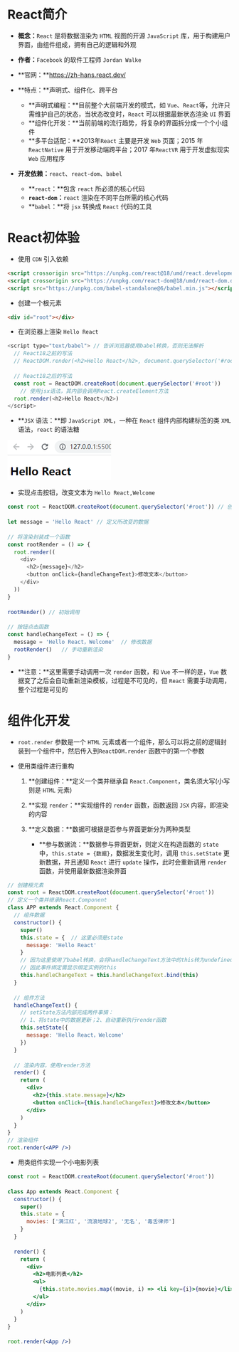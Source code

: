 # React简介

- **概念：**`React` 是将数据渲染为 `HTML` 视图的开源 `JavaScript` 库，用于构建用户界面，由组件组成，拥有自己的逻辑和外观
- **作者：**`Facebook` 的软件工程师 `Jordan Walke`

- **官网：**https://zh-hans.react.dev/
- **特点：**声明式、组件化、跨平台
  - **声明式编程：**目前整个大前端开发的模式，如 `Vue`、`React`等，允许只需维护自己的状态，当状态改变时，`React` 可以根据最新状态渲染 `UI` 界面
  - **组件化开发：**当前前端的流行趋势，将复杂的界面拆分成一个个小组件
  - **多平台适配：**2013年`React` 主要是开发 `Web` 页面；2015 年`ReactNative` 用于开发移动端跨平台；2017 年`ReactVR` 用于开发虚拟现实 `Web` 应用程序
- **开发依赖：**`react`、`react-dom`、`babel`
  - **`react`：**包含 `react` 所必须的核心代码
  - **`react-dom`：**`react` 渲染在不同平台所需的核心代码
  - **`babel`：**将 `jsx` 转换成 `React` 代码的工具

# React初体验

- 使用 `CDN` 引入依赖

```html
<script crossorigin src="https://unpkg.com/react@18/umd/react.development.js"></script>
<script crossorigin src="https://unpkg.com/react-dom@18/umd/react-dom.development.js"></script>
<script src="https://unpkg.com/babel-standalone@6/babel.min.js"></script>
```

- 创建一个根元素

```html
<div id="root"></div>
```

- 在浏览器上渲染 `Hello React`

```javascript
<script type="text/babel"> // 告诉浏览器使用babel转换，否则无法解析
  // React18之前的写法
  // ReactDOM.render(<h2>Hello React</h2>, document.querySelector('#root'))

  // React18之后的写法
  const root = ReactDOM.createRoot(document.querySelector('#root'))
	// 使用jsx语法，其内部会调用React.createElement方法
  root.render(<h2>Hello React</h2>)
</script>
```

- **`JSX` 语法：**即 `JavaScript XML`，一种在 `React` 组件内部构建标签的类 `XML` 语法，`react` 的语法糖

![1686159514133](images/1686159514133.png)

- 实现点击按钮，改变文本为 `Hello React,Welcome`

```javascript
const root = ReactDOM.createRoot(document.querySelector('#root')) // 创建根元素

let message = 'Hello React' // 定义所改变的数据

// 将渲染封装成一个函数
const rootRender = () => {
  root.render((
    <div>
      <h2>{message}</h2>
      <button onClick={handleChangeText}>修改文本</button>
    </div>
  ))
}

rootRender() // 初始调用

// 按钮点击函数
const handleChangeText = () => {    
  message = 'Hello React，Welcome'  // 修改数据
  rootRender()   // 手动重新渲染
}
```

- **注意：**这里需要手动调用一次 `render` 函数，和 `Vue` 不一样的是，`Vue` 数据变了之后会自动重新渲染模板，过程是不可见的，但 `React` 需要手动调用，整个过程是可见的

# 组件化开发

- `root.render` 参数是一个 `HTML` 元素或者一个组件，那么可以将之前的逻辑封装到一个组件中，然后传入到`ReactDOM.render` 函数中的第一个参数

- 使用类组件进行重构

  1. **创建组件：**定义一个类并继承自 `React.Component`，类名须大写(小写则是 `HTML` 元素)

  2. **实现 `render`：**实现组件的 `render` 函数，函数返回 `JSX` 内容，即渲染的内容
  3. **定义数据：**数据可根据是否参与界面更新分为两种类型
     - **参与数据流：**数据参与界面更新，则定义在构造函数的 `state` 中，`this.state = {数据}`，数据发生变化时，调用 `this.setState` 更新数据，并且通知 `React` 进行 `update` 操作，此时会重新调用 `render` 函数，并使用最新数据渲染界面

```jsx
// 创建根元素
const root = ReactDOM.createRoot(document.querySelector('#root'))
// 定义一个类并继承React.Component
class APP extends React.Component {
  // 组件数据
  constructor() {
    super()
    this.state = {  // 这里必须是state
      message: 'Hello React'
    }
    // 因为这里使用了babel转换，会将handleChangeText方法中的this转为undefined
    // 因此事件绑定需显示绑定实例的this
    this.handleChangeText = this.handleChangeText.bind(this)
  }

  // 组件方法
  handleChangeText() {
    // setState方法内部完成两件事情：
    // 1、将state中的数据更新；2、自动重新执行render函数
    this.setState({
      message: 'Hello React，Welcome'
    })
  }

  // 渲染内容，使用render方法
  render() {
    return (
      <div>
        <h2>{this.state.message}</h2>
        <button onClick={this.handleChangeText}>修改文本</button>
      </div>
    )
  }
}
// 渲染组件
root.render(<APP />)
```

- 用类组件实现一个小电影列表

```jsx
const root = ReactDOM.createRoot(document.querySelector('#root'))

class App extends React.Component {
  constructor() {
    super()
    this.state = {
      movies: ['满江红', '流浪地球2', '无名', '毒舌律师']
    }
  }

  render() {
    return (
      <div>
        <h2>电影列表</h2>
        <ul>
          {this.state.movies.map((movie, i) => <li key={i}>{movie}</li>)}
        </ul>
      </div>
    )
  }
}

root.render(<App />)
```
